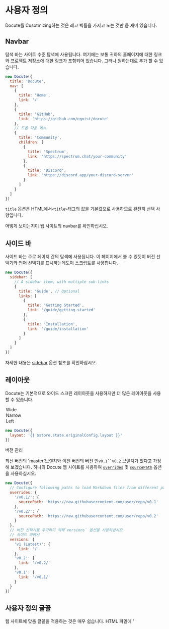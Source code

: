 # 사용자 정의

Docute를 Cusotmizing하는 것은 레고 벽돌을 가지고 노는 것만 큼 재미 있습니다.

## Navbar

탐색 바는 사이트 수준 탐색에 사용됩니다. 여기에는 보통 귀하의 홈페이지에 대한 링크와 프로젝트 저장소에 대한 링크가 포함되어 있습니다. 그러나 원하는대로 추가 할 수 있습니다.

```js
new Docute({
  title: 'Docute',
  nav: [
    {
      title: 'Home',
      link: '/'
    },
    {
      title: 'GitHub',
      link: 'https://github.com/egoist/docute'
    },
    // 드롭 다운 메뉴
    {
      title: 'Community',
      children: [
        {
          title: 'Spectrum',
          link: 'https://spectrum.chat/your-community'
        },
        {
          title: 'Discord',
          link: 'https://discord.app/your-discord-server'
        }
      ]
    }
  ]
})
```

`title` 옵션은 HTML에서`<title>`태그의 값을 기본값으로 사용하므로 완전히 선택 사항입니다.

어떻게 보이는지이 웹 사이트의 navbar를 확인하십시오.

## 사이드 바

사이드 바는 주로 페이지 간의 탐색에 사용됩니다. 이 페이지에서 볼 수 있듯이 버전 선택기와 언어 선택기를 표시하는데도이 스크립트를 사용합니다.

```js
new Docute({
  sidebar: [
    // A sidebar item, with multiple sub-links
    {
      title: 'Guide', // Optional
      links: [
        {
          title: 'Getting Started',
          link: '/guide/getting-started'
        },
        {
          title: 'Installation',
          link: '/guide/installation'
        }
      ]
    }
  ]
})
```

자세한 내용은 [sidebar](../options.md#sidebar) 옵션 참조를 확인하십시오.

## 레이아웃

Docute는 기본적으로 와이드 스크린 레이아웃을 사용하지만 더 많은 레이아웃을 사용할 수 있습니다.

<docute-select v-model="$store.state.originalConfig.layout" v-slot="{ value }">
  <option value="wide" :selected="value === 'wide'">Wide</option>
  <option value="narrow" :selected="value === 'narrow'">Narrow</option>
  <option value="left" :selected="value === 'left'">Left</option>
</docute-select>

```js {interpolate:true}
new Docute({
  layout: '{{ $store.state.originalConfig.layout }}'
})
```

버전 관리

최신 버전의 'master'브랜치와 이전 버전의 버전 인`v0.1``v0.2` 브랜치가 있다고 가정 해 보겠습니다. 하나의 Docute 웹 사이트를 사용하여 [`overrides`](../options.md#overrides) 및 [`sourcePath`](../options.md#sourcepath) 옵션을 사용하십시오.

```js
new Docute({
  // Configure following paths to load Markdown files from different path
  overrides: {
    '/v0.1/': {
      sourcePath: 'https://raw.githubusercontent.com/user/repo/v0.1'
    },
    '/v0.2/': {
      sourcePath: 'https://raw.githubusercontent.com/user/repo/v0.2'
    }
  },
  // 버전 선택기를 추가하기 위해`versions` 옵션을 사용하십시오
  // 사이드 바에서
  versions: {
    'v1 (Latest)': {
      link: '/'
    },
    'v0.2': {
      link: '/v0.2/'
    },
    'v0.1': {
      link: '/v0.1/'
    }
  }
})
```

## 사용자 정의 글꼴

웹 사이트에 맞춤 글꼴을 적용하는 것은 매우 쉽습니다. HTML 파일에 '<style>'태그를 추가하여 [Google Fonts](https://fonts.google.com/)를 사용할 수 있습니다.

```html
<style>
  /* Google 글꼴에서 원하는 글꼴 가져 오기 */
  @import url('https://fonts.googleapis.com/css?family=Lato');

  /* 본문에 글꼴 적용 (기본 글꼴을 덮어 쓰기) */
  body {
    font-family: Lato, sans-serif;
  }
</style>
```

<button v-on:click="insertCustomFontsCSS">Click me</button> 을 클릭하여이 웹 사이트의 사용자 정의 글꼴을 토글합니다.

기본적으로 새로운 Docute 웹 사이트는 시스템 기본 글꼴을 사용합니다.

## 사용자 정의 스타일

[`cssVariables`](../options.md#cssvariables) 옵션을 사용하여 사이트 스타일을 사용자 정의 할 수 있습니다 :

```js
new Docute({
  cssVariables: {
    sidebarWidth: '300px'
  }
})

// 또는 현재 테마를 얻기 위해 함수를 사용한다.
new Docute({
  cssVariables(theme) {
    return theme === 'dark' ? {} : {}
  }
})
```

<code>{{$ store.getters.config.theme}}</code> 테마에서 사용되는`cssVariables` :

<ul>
<li v-for="(value, key) in $store.getters.cssVariables" :key="key">
<strong>{{key}}</strong>: <color-box :color="value" v-if="/(Color|Background)/.test(key)" />
<code>{{value}}</code>
</li>
</ul>

이러한 속성은 camelCase에 정의되어 있지만 kebab-case를 사용하여 CSS에서 참조해야합니다.

```css
.Sidebar {
  width: var(--sidebar-width);
}
```
